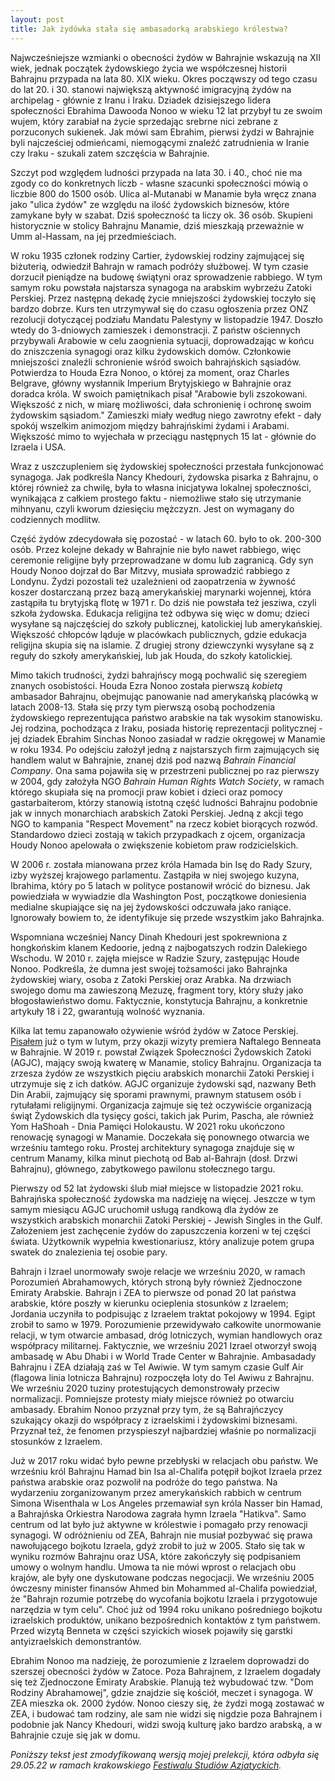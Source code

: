 ```yaml
---
layout: post
title: Jak żydówka stała się ambasadorką arabskiego królestwa? 
---
```


Najwcześniejsze wzmianki o obecności żydów w Bahrajnie wskazują na XII wiek, jednak początek żydowskiego życia we współczesnej historii Bahrajnu przypada na lata 80. XIX wieku. Okres począwszy od tego czasu do lat 20. i 30.  stanowi największą aktywność imigracyjną żydów na archipelag - głównie z Iranu i Iraku. Dziadek dzisiejszego lidera społeczności Ebrahima Dawooda Nonoo w wieku 12 lat przybył tu ze swoim wujem, który zarabiał na życie sprzedając srebrne nici zebrane z porzuconych sukienek. Jak mówi sam Ebrahim, pierwsi żydzi w Bahrajnie byli najcześciej odmieńcami, niemogącymi znaleźć zatrudnienia w Iranie czy Iraku - szukali zatem szczęścia w Bahrajnie. 

Szczyt pod względem ludności przypada na lata 30. i 40., choć nie ma zgody co do konkretnych liczb - własne szacunki społeczności mówią o liczbie 800 do 1500 osób. Ulica al-Mutanabi w Manamie była wręcz znana jako "ulica żydów" ze względu na ilość żydowskich biznesów, które zamykane były w szabat. Dziś społeczność ta liczy ok. 36 osób. Skupieni historycznie w stolicy Bahrajnu Manamie, dziś mieszkają przeważnie w Umm al-Hassam, na jej przedmieściach. 

W roku 1935 członek rodziny Cartier, żydowskiej rodziny zajmującej się biżuterią, odwiedził Bahrajn w ramach podróży służbowej. W tym czasie dorzucił pieniądze na budowę świątyni oraz sprowadzenie rabbiego. W tym samym roku powstała najstarsza synagoga na arabskim wybrzeżu Zatoki Perskiej. Przez następną dekadę życie mniejszości żydowskiej toczyło się bardzo dobrze. Kurs ten utrzymywał się do czasu ogłoszenia przez ONZ rezolucji dotyczącej podziału Mandatu Palestyny w listopadzie 1947. Doszło wtedy do 3-dniowych zamieszek i demonstracji. Z państw ościennych przybywali Arabowie w celu zaognienia sytuacji, doprowadzając w końcu do zniszczenia synagogi oraz kilku żydowskich domów. Członkowie mniejszości znaleźli schronienie wśród swoich bahrajńskich sąsiadów. Potwierdza to Houda Ezra Nonoo, o której za moment, oraz Charles Belgrave, główny wysłannik Imperium Brytyjskiego w Bahrajnie oraz doradca króla. W swoich pamiętnikach pisał "Arabowie byli zszokowani. Większość z nich, w miarę możliwości, dała schronienię i ochronę swoim żydowskim sąsiadom." Zamieszki miały według niego zawrotny efekt - dały spokój wszelkim animozjom między bahrajńskimi żydami i Arabami. Większość mimo to wyjechała w przeciągu następnych 15 lat - głównie do Izraela i USA. 

Wraz z uszczupleniem się żydowskiej społeczności przestała funkcjonować synagoga. Jak podkreśla Nancy Khedouri, żydowska pisarka z Bahrajnu, o której również za chwilę, była to własna inicjatywa lokalnej społeczności, wynikająca z całkiem prostego faktu - niemożliwe stało się utrzymanie mihnyanu, czyli kworum dziesięciu mężczyzn. Jest on wymagany do codziennych modlitw. 

Część żydów zdecydowała się pozostać - w latach 60. było to ok. 200-300 osób. Przez kolejne dekady w Bahrajnie nie było nawet rabbiego, więc ceremonie religijne były przeprowadzane w domu lub zagranicą. Gdy syn Houdy Nonoo dojrzał do Bar Mitzvy, musiała sprowadzić rabbiego z Londynu. Żydzi pozostali też uzależnieni od zaopatrzenia w żywność koszer dostarczaną przez bazą amerykańskiej marynarki wojennej, która zastąpiła tu brytyjską flotę w 1971 r.  Do dziś nie powstała też jesziwa, czyli szkoła żydowska. Edukacja religijna też odbywa się więc w domu; dzieci wysyłane są najczęściej do szkoły publicznej, katolickiej lub amerykańskiej. Większość chłopców ląduje w placówkach publicznych, gdzie edukacja religijna skupia się na islamie. Z drugiej strony dziewczynki wysyłane są z reguły do szkoły amerykańskiej, lub jak Houda, do szkoły katolickiej.

Mimo takich trudności, żydzi bahrajńscy mogą pochwalić się szeregiem znanych osobistości. Houda Ezra Nonoo została pierwszą *kobietą* ambasador Bahrajnu, obejmując panowanie nad amerykańską placówką w latach 2008-13. Stała się przy tym pierwszą osobą pochodzenia żydowskiego reprezentująca państwo arabskie na tak wysokim stanowisku. Jej rodzina, pochodząca z Iraku, posiada historię reprezentacji politycznej - jej dziadek Ebrahim Sinchas Nonoo zasiadał w radzie okręgowej w Manamie w roku 1934. Po odejściu założył jedną z najstarszych firm zajmujących się handlem walut w Bahrajnie, znanej dziś pod nazwą *Bahrain Financial Company*. Ona sama pojawiła się w przestrzeni publicznej po raz pierwszy w 2004, gdy założyła NGO *Bahrain Human Rights Watch Society*, w ramach którego skupiała się na promocji praw kobiet i dzieci oraz pomocy gastarbaiterom, którzy stanowią istotną część ludności Bahrajnu podobnie jak w innych monarchiach arabskich Zatoki Perskiej. Jedną z akcji tego NGO to kampania "Respect Movement" na rzecz kobiet biorących rozwód. Standardowo dzieci zostają w takich przypadkach z ojcem, organizacja Houdy Nonoo apelowała o zwiększenie kobietom praw rodzicielskich.

W 2006 r. została mianowana przez króla Hamada bin Isę do Rady Szury, izby wyższej krajowego parlamentu. Zastąpiła w niej swojego kuzyna, Ibrahima, który po 5 latach w polityce postanowił wrócić do biznesu. Jak powiedziała w wywiadzie dla Washington Post, początkowe doniesienia medialne skupiające się na jej żydowskości odczuwała jako raniące. Ignorowały bowiem to, że identyfikuje się przede wszystkim jako Bahrajnka. 

Wspomniana wcześniej Nancy Dinah Khedouri jest spokrewniona z hongkońskim klanem Kedoorie, jedną z najbogatszych rodzin Dalekiego Wschodu. W 2010 r. zajęła miejsce w Radzie Szury, zastępując Houde Nonoo. Podkreśla, że dumna jest swojej tożsamości jako Bahrajnka żydowskiej wiary, osoba z Zatoki Perskiej oraz Arabka. Na drzwiach swojego domu ma zawieszoną Mezuzę, fragment tory, który służy jako błogosławieństwo domu. Faktycznie, konstytucja Bahrajnu, a konkretnie artykuły 18 i 22, gwarantują wolność wyznania. 

Kilka lat temu zapanowało ożywienie wśród żydów w Zatoce Perskiej. [Pisałem](https://abumarkey.github.io/arabizmy/bahrajn-izrael-bennett/) już o tym w lutym, przy okazji wizyty premiera Naftalego Benneata w Bahrajnie. W 2019 r. powstał Związek Społeczności Żydowskich Zatoki (AGJC), mający swoją kwaterę w Manamie, stolicy Bahrajnu. Organizacja ta zrzesza żydów ze wszystkich pięciu arabskich monarchii Zatoki Perskiej i utrzymuje się z ich datków. AGJC organizuje żydowski sąd, nazwany Beth Din Arabii, zajmujący się sporami prawnymi, prawnym statusem osób i rytułałami religijnymi. Organizacja zajmuje się też oczywiście organizacją świąt Żydowskich dla tysięcy gości, takich jak Purim, Pascha, ale również Yom HaShoah - Dnia Pamięci Holokaustu. W 2021 roku ukończono renowację synagogi w Manamie. Doczekała się ponownego otwarcia we wrześniu tamtego roku. Prostej architektury synagoga znajduje się w centrum Manamy, kilka minut piechotą od Bab al-Bahrajn (dosł. Drzwi Bahrajnu), głównego, zabytkowego pawilonu stołecznego targu. 

Pierwszy od 52 lat żydowski ślub miał miejsce w listopadzie 2021 roku. Bahrajńska społeczność żydowska ma nadzieję na więcej. Jeszcze w tym samym miesiącu AGJC uruchomił usługą randkową dla żydów ze wszystkich arabskich monarchii Zatoki Perskiej - Jewish Singles in the Gulf. Założeniem jest zachęcenie żydów do zapuszczenia korzeni w tej części świata. Użytkownik wypełnia kwestionariusz, który analizuje potem grupa swatek do znalezienia tej osobie pary. 

Bahrajn i Izrael unormowały swoje relacje we wrześniu 2020, w ramach Porozumień Abrahamowych, których stroną były również Zjednoczone Emiraty Arabskie. Bahrajn i ZEA to pierwsze od ponad 20 lat państwa arabskie, które poszły w kierunku ocieplenia stosunków z Izraelem; Jordania uczyniła to podpisując z Izraelem traktat pokojowy w 1994. Egipt zrobił to samo w 1979. Porozumienie przewidywało całkowite unormowanie relacji, w tym otwarcie ambasad, dróg lotniczych, wymian handlowych oraz współpracy militarnej. Faktycznie, we wrześniu 2021 Izrael otworzył swoją ambasadę w Abu Dhabi i w World Trade Center w Bahrajnie. Ambasadady Bahrajnu i ZEA działają zaś w Tel Awiwie. W tym samym czasie Gulf Air (flagowa linia lotnicza Bahrajnu) rozpoczęła loty do Tel Awiwu z Bahrajnu. We wrześniu 2020 tuziny protestujących demonstrowały przeciw normalizacji. Pomniejsze protesty miały miejsce również po otwarciu ambasady. Ebrahim Nonoo przyznał przy tym, że są Bahrajńczycy szukający okazji do współpracy z izraelskimi i żydowskimi biznesami. Przyznał też, że fenomen przyspieszył najbardziej właśnie po normalizacji stosunków z Izraelem. 

Już w 2017 roku widać było pewne przebłyski w relacjach obu państw. We wrześniu król Bahrajnu Hamad bin Isa al-Chalifa potępił bojkot Izraela przez państwa arabskie oraz pozwolił na podróże do tego państwa. Na wydarzeniu zorganizowanym przez amerykańskich rabbich w centrum Simona Wisenthala w Los Angeles przemawiał syn króla Nasser bin Hamad, a Bahrajńska Orkiestra Narodowa zagrała hymn Izraela "Hatikva". Samo centrum od lat było już aktywne w królestwie i pomagało przy renowacji synagogi. W odróżnieniu od ZEA, Bahrajn nie musiał pozbywać się prawa nawołującego bojkotu Izraela, gdyż zrobił to już w 2005. Stało się tak w wyniku rozmów Bahrajnu oraz USA, które zakończyły się podpisaniem umowy o wolnym handlu. Umowa ta nie mówi wprost o relacjach obu krajów, ale były one dyskutowane podczas negocjacji. We wrześniu 2005 ówczesny minister finansów Ahmed bin Mohammed al-Chalifa powiedział, że "Bahrajn rozumie potrzebę do wycofania bojkotu Izraela i przygotowuje narzędzia w tym celu". Choć już od 1994 roku unikano pośredniego bojkotu izraelskich produktów, unikano bezpośrednich kontaktów z tym państwem. Przed wizytą Benneta w części szyickich wiosek pojawiły się garstki antyizraelskich demonstrantów.

Ebrahim Nonoo ma nadzieję, że porozumienie z Izraelem doprowadzi do szerszej obecności żydów w Zatoce. Poza Bahrajnem, z Izraelem dogadały się też Zjednoczone Emiraty Arabskie. Planują też wybudować tzw. "Dom Rodziny Abrahamowej", gdzie znajdzie się kościół, meczet i synagoga. W ZEA mieszka ok. 2000 żydów. Nonoo cieszy się, że żydzi mogą zostawać w ZEA, i budować tam rodziny, ale sam nie widzi się nigdzie poza Bahrajnem i podobnie jak Nancy Khedouri, widzi swoją kulturę jako bardzo arabską, a w Bahrajnie czuje się jak w domu. 

*Poniższy tekst jest zmodyfikowaną wersją mojej prelekcji, która odbyła się 29.05.22 w ramach krakowskiego [Festiwalu Studiów Azjatyckich](https://fsa.uwu.ai/).*
